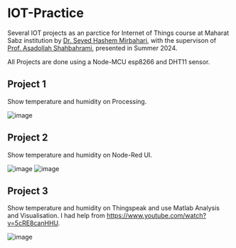 # IOT-Practice
Several IOT projects as an parctice for Internet of Things course at Maharat Sabz institution by [Dr. Seyed Hashem Mirbahari](https://www.linkedin.com/in/seyed-hashem-mirbahari/?originalSubdomain=ir), with the supervison of [Prof. Asadollah Shahbahrami](https://scholar.google.com/citations?user=RbUZMnEAAAAJ&hl=en), presented in Summer 2024.

All Projects are done using a Node-MCU esp8266 and DHT11 sensor.


## Project 1
Show temperature and humidity on Processing.

![image](https://github.com/user-attachments/assets/94084b3a-1689-464a-8531-644536ce2abd)


## Project 2
Show temperature and humidity on Node-Red UI.

![image](https://github.com/user-attachments/assets/9306a586-9ac3-4d54-b057-8932923d00d1)
![image](https://github.com/user-attachments/assets/bf4b8217-cb37-486e-8438-2f9f6fad9ecf)


## Project 3
Show temperature and humidity on Thingspeak and use Matlab Analysis and Visualisation.
I had help from https://www.youtube.com/watch?v=5cRE8canHHU.

![image](https://github.com/user-attachments/assets/91faad34-1b7f-4117-a26b-66f85ccabef7)

